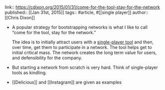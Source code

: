 ---
---

link:: https://cdixon.org/2015/01/31/come-for-the-tool-stay-for-the-network
published:: [[Jan 31st, 2015]]
tags:: #article, #[[single player]]
author:: [[Chris Dixon]]

- A popular strategy for bootstrapping networks is what I like to call “come for the tool, stay for the network.”
  
  The idea is to initially attract users with a [single-player tool](http://cdixon.org/2010/06/12/designing-products-for-single-and-multiplayer-modes/) and then, over time, get them to participate in a network. The tool helps get to initial critical mass. The network creates the long term value for users, and defensibility for the company.
- But starting a network from scratch is very hard. Think of single-player tools as kindling.
- [[Delicious]] and [[Instagram]] are given as examples